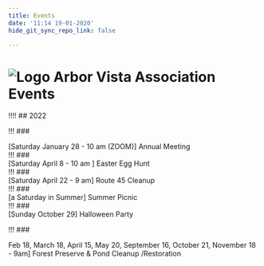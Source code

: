 ```yaml
---
title: Events
date: '11:14 19-01-2020'
hide_git_sync_repo_link: false

---
```


[Logo]: /images/Oak_Tree2_100.png
# ![Logo] Arbor Vista Association Events
!!!! ## 2022

!!! ### <div class="bg-secondary">[Saturday January 28 - 10 am (ZOOM)] Annual Meeting</div>
!!! ### <div class="bg-secondary">[Saturday April 8 - 10 am ] Easter Egg Hunt</div>
!!! ### <div class="bg-secondary">[Saturday April 22 - 9 am] Route 45 Cleanup</div>
!!! ### <div class="bg-secondary">[a Saturday in Summer] Summer Picnic</div>
!!! ### <div class="bg-secondary">[Sunday October 29] Halloween Party</div> 

!!! ### <div class="bg-secondary">Feb 18, March 18, April 15, May 20, September 16, October 21, November 18 - 9am] Forest Preserve & Pond Cleanup /Restoration</div> 
